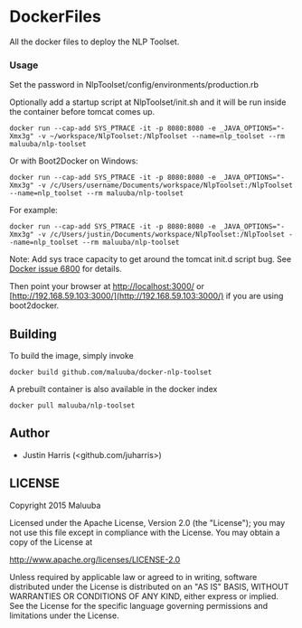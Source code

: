DockerFiles
===========

All the docker files to deploy the NLP Toolset.

### Usage

Set the password in NlpToolset/config/environments/production.rb

Optionally add a startup script at NlpToolset/init.sh and it will be run inside the container before tomcat comes up.

```
docker run --cap-add SYS_PTRACE -it -p 8080:8080 -e _JAVA_OPTIONS="-Xmx3g" -v ~/workspace/NlpToolset:/NlpToolset --name=nlp_toolset --rm maluuba/nlp-toolset
```

Or with Boot2Docker on Windows:

```
docker run --cap-add SYS_PTRACE -it -p 8080:8080 -e _JAVA_OPTIONS="-Xmx3g" -v /c/Users/username/Documents/workspace/NlpToolset:/NlpToolset --name=nlp_toolset --rm maluuba/nlp-toolset
```

For example:

```
docker run --cap-add SYS_PTRACE -it -p 8080:8080 -e _JAVA_OPTIONS="-Xmx3g" -v /c/Users/justin/Documents/workspace/NlpToolset:/NlpToolset --name=nlp_toolset --rm maluuba/nlp-toolset
```

Note: Add sys trace capacity to get around the tomcat init.d script bug. See [Docker issue 6800](https://github.com/docker/docker/issues/6800) for details.

Then point your browser at [http://localhost:3000/](http://localhost:3000/) or [http://192.168.59.103:3000/](http://192.168.59.103:3000/) if you are using boot2docker.

## Building

To build the image, simply invoke

    docker build github.com/maluuba/docker-nlp-toolset

A prebuilt container is also available in the docker index

    docker pull maluuba/nlp-toolset
    
## Author

  * Justin Harris (<github.com/juharris>)

## LICENSE

Copyright 2015 Maluuba

Licensed under the Apache License, Version 2.0 (the "License");
you may not use this file except in compliance with the License.
You may obtain a copy of the License at

  http://www.apache.org/licenses/LICENSE-2.0

Unless required by applicable law or agreed to in writing, software
distributed under the License is distributed on an "AS IS" BASIS,
WITHOUT WARRANTIES OR CONDITIONS OF ANY KIND, either express or implied.
See the License for the specific language governing permissions and
limitations under the License.
    
